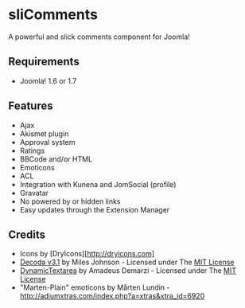 # sliComments #

A powerful and slick comments component for Joomla!

## Requirements ##

* Joomla! 1.6 or 1.7

## Features ##

* Ajax
* Akismet plugin
* Approval system
* Ratings
* BBCode and/or HTML
* Emoticons
* ACL 
* Integration with Kunena and JomSocial (profile)
* Gravatar
* No powered by or hidden links
* Easy updates through the Extension Manager

## Credits ##

* Icons by [DryIcons][http://dryicons.com]
* [Decoda v3.1](https://github.com/milesj/php-decoda) by Miles Johnson - Licensed under The [MIT License][]
* [DynamicTextarea](https://github.com/amadeus/DynamicTextarea-Mootools-Class) by Amadeus Demarzi - Licensed under The [MIT License][]
* "Marten-Plain" emoticons by Mårten Lundin - http://adiumxtras.com/index.php?a=xtras&xtra_id=6920

[MIT License]: http://opensource.org/licenses/mit-license.php